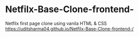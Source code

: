 # Netfilx-Base-Clone-frontend-
Netfilx first page clone using vanila HTML &amp; CSS
https://uditsharma04.github.io/Netfilx-Base-Clone-frontend-/
